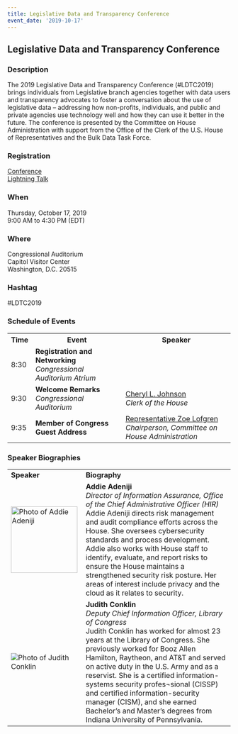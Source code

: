 ```yaml
---
title: Legislative Data and Transparency Conference
event_date: '2019-10-17'
---
```


## Legislative Data and Transparency Conference

### Description
The 2019 Legislative Data and Transparency Conference (#LDTC2019) brings individuals from Legislative branch agencies together with data users and transparency advocates to foster a conversation about the use of legislative data – addressing how non-profits, individuals, and public and private agencies use technology well and how they can use it better in the future. The conference is presented by the Committee on House Administration with support from the Office of the Clerk of the U.S. House of Representatives and the Bulk Data Task Force.

### Registration
[Conference](https://www.eventbrite.com/e/legislative-data-and-transparency-conference-registration-74465491289)  
[Lightning Talk](https://docs.google.com/forms/d/1GQ7NniDZkn4ROfvoRfWix3BxVf5g4K_OS3LWu2rztt8/viewform?ts=5d937b00&edit_requested=true)

### When
Thursday, October 17, 2019    
9:00 AM to 4:30 PM (EDT)  

### Where
Congressional Auditorium  
Capitol Visitor Center  
Washington, D.C. 20515  

### Hashtag
#LDTC2019


### Schedule of Events
<table>
  <tr>
    <th><b>Time</b></th>
    <th><b>Event</b></th> 
    <th><b>Speaker</b></th>
  </tr>
  <tr>
    <td>8:30</td>
    <td><b>Registration and Networking</b><br/><i>Congressional Auditorium Atrium</i></td>
    <td></td>
  </tr>
  <tr>
    <td>9:30</td>
    <td><b>Welcome Remarks</b><br/><i>Congressional Auditorium</i></td>
      <td><a href="#johnson">Cheryl L. Johnson</a><br/><i>Clerk of the House</i></td>
  </tr>
 <tr>
<td>9:35</td>
<td><b>Member of Congress Guest Address</b></td>
<td><a href="#lofgren">Representative Zoe Lofgren</a><br/><i>Chairperson, Committee on House Administration</i></td>
</tr>
</table>

### Speaker Biographies

<table>
<tr>
<td><b>Speaker</b></td>
<td><b>Biography</b></td>
</tr>
<tr>
<td>
<image src="https://usgpo.github.io/innovation/assets/img/LDTC2019/adeniji.jpg" alt="Photo of Addie Adeniji" width="150"/>
</td>
<td><a name="adeniji"><b>Addie Adeniji</b></a><br/><i>Director of Information Assurance, Office of the Chief Administrative Officer (HIR)</i><br/>Addie Adeniji directs risk management and audit compliance efforts across the House. She oversees cybersecurity standards and process development. Addie also works with House staff to identify, evaluate, and report risks to ensure the House maintains a strengthened security risk posture. Her areas of interest include privacy and the cloud as it relates to security. 
</td>
</tr>
<tr>
<td>
<image src="https://usgpo.github.io/innovation/assets/img/LDTC2019/conklin.jpg" alt="Photo of Judith Conklin"/></td>
<td>
<a name="conklin"/><b>Judith Conklin</b><br/> <i>Deputy Chief Information Officer, Library of Congress</i><br/>Judith Conklin has worked for almost 23 years at the Library of Congress. She previously worked for Booz Allen Hamilton, Raytheon, and AT&T and served on active duty in the U.S. Army and as a reservist. She is a certified information-systems security profes¬sional (CISSP) and certified information-security manager (CISM), and she earned Bachelor’s and Master’s degrees from Indiana University of Pennsylvania.</td>
</tr>
</table>






